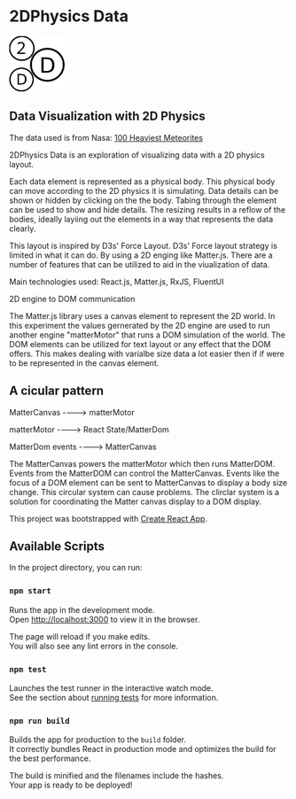 # 2DPhysics Data

<img src="art/2d-data.svg" alt="logo" style="width:100px;"/>

## Data Visualization with 2D Physics

The data used is from Nasa: [100 Heaviest Meteorites](https://data.nasa.gov/Space-Science/Meteorite-Landings/gh4g-9sfh)

2DPhysics Data is an exploration of visualizing data with a 2D physics layout. 

Each data element is represented as a physical body. This physical body can move according to the 2D physics it is simulating. Data details can be shown or hidden by clicking on the the body. Tabing through the element can be used to show and hide details. The resizing results in a reflow of the bodies, ideally layiing out the elements in a way that represents the data clearly. 

This layout is inspired by D3s' Force Layout.
D3s' Force layout strategy is limited in what it can do. By using a 2D enging like Matter.js. There are a number of features that can be utilized to aid in the viualization of data. 

Main technologies used:
React.js, Matter.js, RxJS, FluentUI

2D engine to DOM communication

The Matter.js library uses a canvas element to represent the 2D world. In this experiment the values gernerated by the 2D engine are used to run another engine "matterMotor" that runs a DOM simulation of the world. The DOM elements can be utilized for text layout or any effect that the DOM offers. This makes dealing with varialbe size data a lot easier then if if were to be represented in the canvas element. 

## A cicular pattern

MatterCanvas     ----> matterMotor

matterMotor      ----> React State/MatterDom

MatterDom events ----> MatterCanvas

The MatterCanvas powers the matterMotor which then runs MatterDOM. Events from the MatterDOM can control the MatterCanvas. 
Events like the focus of a DOM element can be sent to MatterCanvas to display a body size change. This circular system can cause problems. The clirclar system is a solution for coordinating the Matter canvas display to a DOM display.


This project was bootstrapped with [Create React App](https://github.com/facebook/create-react-app).

## Available Scripts

In the project directory, you can run:

### `npm start`

Runs the app in the development mode.\
Open [http://localhost:3000](http://localhost:3000) to view it in the browser.

The page will reload if you make edits.\
You will also see any lint errors in the console.

### `npm test`

Launches the test runner in the interactive watch mode.\
See the section about [running tests](https://facebook.github.io/create-react-app/docs/running-tests) for more information.

### `npm run build`

Builds the app for production to the `build` folder.\
It correctly bundles React in production mode and optimizes the build for the best performance.

The build is minified and the filenames include the hashes.\
Your app is ready to be deployed!

